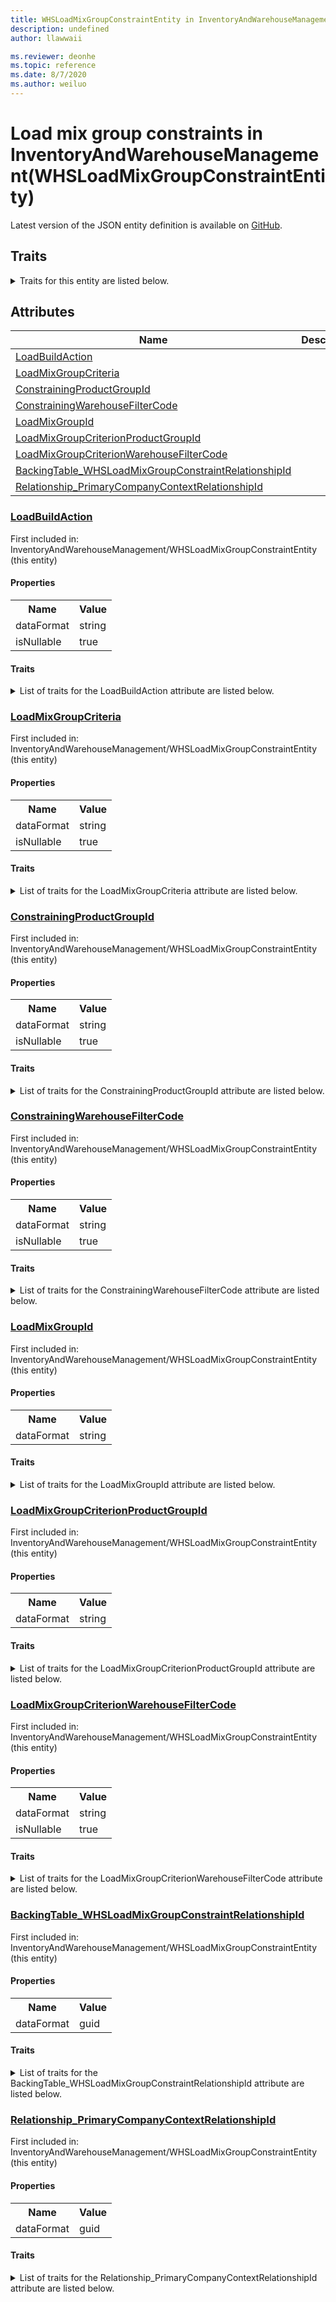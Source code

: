 ```yaml
---
title: WHSLoadMixGroupConstraintEntity in InventoryAndWarehouseManagement - Common Data Model | Microsoft Docs
description: undefined
author: llawwaii

ms.reviewer: deonhe
ms.topic: reference
ms.date: 8/7/2020
ms.author: weiluo
---
```


# Load mix group constraints in InventoryAndWarehouseManagement(WHSLoadMixGroupConstraintEntity)

  
 Latest version of the JSON entity definition is available on <a href="https://github.com/Microsoft/CDM/tree/master/schemaDocuments/core/operationsCommon/Entities/SupplyChain/InventoryAndWarehouseManagement/WHSLoadMixGroupConstraintEntity.cdm.json" target="_blank">GitHub</a>.  

## Traits

<details>
<summary>Traits for this entity are listed below.  
</summary>

**is.CDM.entityVersion**  
  <table><tr><th>Parameter</th><th>Value</th><th>Data type</th><th>Explanation</th></tr><tr><td>versionNumber</td><td>"1.1"</td><td>string</td><td>semantic version number of the entity</td></tr></table>

**is.application.releaseVersion**  
  <table><tr><th>Parameter</th><th>Value</th><th>Data type</th><th>Explanation</th></tr><tr><td>releaseVersion</td><td>"10.0.13.0"</td><td>string</td><td>semantic version number of the application introducing this entity</td></tr></table>

**is.localized.displayedAs**  
  Holds the list of language specific display text for an object.  <table><tr><th>Parameter</th><th>Value</th><th>Data type</th><th>Explanation</th></tr><tr><td>localizedDisplayText</td><td><table><tr><th>languageTag</th><th>displayText</th></tr><tr><td>en</td><td>Load mix group constraints</td></tr></table></td><td>entity</td><td>a reference to the constant entity holding the list of localized text</td></tr></table>

</details>

## Attributes

|Name|Description|First Included in Instance|
|---|---|---|
|[LoadBuildAction](#LoadBuildAction)||<a href="WHSLoadMixGroupConstraintEntity.md" target="_blank">InventoryAndWarehouseManagement/WHSLoadMixGroupConstraintEntity</a>|
|[LoadMixGroupCriteria](#LoadMixGroupCriteria)||<a href="WHSLoadMixGroupConstraintEntity.md" target="_blank">InventoryAndWarehouseManagement/WHSLoadMixGroupConstraintEntity</a>|
|[ConstrainingProductGroupId](#ConstrainingProductGroupId)||<a href="WHSLoadMixGroupConstraintEntity.md" target="_blank">InventoryAndWarehouseManagement/WHSLoadMixGroupConstraintEntity</a>|
|[ConstrainingWarehouseFilterCode](#ConstrainingWarehouseFilterCode)||<a href="WHSLoadMixGroupConstraintEntity.md" target="_blank">InventoryAndWarehouseManagement/WHSLoadMixGroupConstraintEntity</a>|
|[LoadMixGroupId](#LoadMixGroupId)||<a href="WHSLoadMixGroupConstraintEntity.md" target="_blank">InventoryAndWarehouseManagement/WHSLoadMixGroupConstraintEntity</a>|
|[LoadMixGroupCriterionProductGroupId](#LoadMixGroupCriterionProductGroupId)||<a href="WHSLoadMixGroupConstraintEntity.md" target="_blank">InventoryAndWarehouseManagement/WHSLoadMixGroupConstraintEntity</a>|
|[LoadMixGroupCriterionWarehouseFilterCode](#LoadMixGroupCriterionWarehouseFilterCode)||<a href="WHSLoadMixGroupConstraintEntity.md" target="_blank">InventoryAndWarehouseManagement/WHSLoadMixGroupConstraintEntity</a>|
|[BackingTable_WHSLoadMixGroupConstraintRelationshipId](#BackingTable_WHSLoadMixGroupConstraintRelationshipId)||<a href="WHSLoadMixGroupConstraintEntity.md" target="_blank">InventoryAndWarehouseManagement/WHSLoadMixGroupConstraintEntity</a>|
|[Relationship_PrimaryCompanyContextRelationshipId](#Relationship_PrimaryCompanyContextRelationshipId)||<a href="WHSLoadMixGroupConstraintEntity.md" target="_blank">InventoryAndWarehouseManagement/WHSLoadMixGroupConstraintEntity</a>|

### <a href=#LoadBuildAction name="LoadBuildAction">LoadBuildAction</a>

First included in: InventoryAndWarehouseManagement/WHSLoadMixGroupConstraintEntity (this entity)  

#### Properties

<table><tr><th>Name</th><th>Value</th></tr><tr><td>dataFormat</td><td>string</td></tr><tr><td>isNullable</td><td>true</td></tr></table>

#### Traits

<details>
<summary>List of traits for the LoadBuildAction attribute are listed below.</summary>

**is.dataFormat.character**  
**is.dataFormat.big**  
**is.dataFormat.array**  
**is.nullable**  
The attribute value may be set to NULL.  

**is.dataFormat.character**  
**is.dataFormat.array**  
</details>

### <a href=#LoadMixGroupCriteria name="LoadMixGroupCriteria">LoadMixGroupCriteria</a>

First included in: InventoryAndWarehouseManagement/WHSLoadMixGroupConstraintEntity (this entity)  

#### Properties

<table><tr><th>Name</th><th>Value</th></tr><tr><td>dataFormat</td><td>string</td></tr><tr><td>isNullable</td><td>true</td></tr></table>

#### Traits

<details>
<summary>List of traits for the LoadMixGroupCriteria attribute are listed below.</summary>

**is.dataFormat.character**  
**is.dataFormat.big**  
**is.dataFormat.array**  
**is.nullable**  
The attribute value may be set to NULL.  

**is.dataFormat.character**  
**is.dataFormat.array**  
</details>

### <a href=#ConstrainingProductGroupId name="ConstrainingProductGroupId">ConstrainingProductGroupId</a>

First included in: InventoryAndWarehouseManagement/WHSLoadMixGroupConstraintEntity (this entity)  

#### Properties

<table><tr><th>Name</th><th>Value</th></tr><tr><td>dataFormat</td><td>string</td></tr><tr><td>isNullable</td><td>true</td></tr></table>

#### Traits

<details>
<summary>List of traits for the ConstrainingProductGroupId attribute are listed below.</summary>

**is.dataFormat.character**  
**is.dataFormat.big**  
**is.dataFormat.array**  
**is.nullable**  
The attribute value may be set to NULL.  

**is.dataFormat.character**  
**is.dataFormat.array**  
</details>

### <a href=#ConstrainingWarehouseFilterCode name="ConstrainingWarehouseFilterCode">ConstrainingWarehouseFilterCode</a>

First included in: InventoryAndWarehouseManagement/WHSLoadMixGroupConstraintEntity (this entity)  

#### Properties

<table><tr><th>Name</th><th>Value</th></tr><tr><td>dataFormat</td><td>string</td></tr><tr><td>isNullable</td><td>true</td></tr></table>

#### Traits

<details>
<summary>List of traits for the ConstrainingWarehouseFilterCode attribute are listed below.</summary>

**is.dataFormat.character**  
**is.dataFormat.big**  
**is.dataFormat.array**  
**is.nullable**  
The attribute value may be set to NULL.  

**is.dataFormat.character**  
**is.dataFormat.array**  
</details>

### <a href=#LoadMixGroupId name="LoadMixGroupId">LoadMixGroupId</a>

First included in: InventoryAndWarehouseManagement/WHSLoadMixGroupConstraintEntity (this entity)  

#### Properties

<table><tr><th>Name</th><th>Value</th></tr><tr><td>dataFormat</td><td>string</td></tr></table>

#### Traits

<details>
<summary>List of traits for the LoadMixGroupId attribute are listed below.</summary>

**is.dataFormat.character**  
**is.dataFormat.big**  
**is.dataFormat.array**  
**is.dataFormat.character**  
**is.dataFormat.array**  
</details>

### <a href=#LoadMixGroupCriterionProductGroupId name="LoadMixGroupCriterionProductGroupId">LoadMixGroupCriterionProductGroupId</a>

First included in: InventoryAndWarehouseManagement/WHSLoadMixGroupConstraintEntity (this entity)  

#### Properties

<table><tr><th>Name</th><th>Value</th></tr><tr><td>dataFormat</td><td>string</td></tr></table>

#### Traits

<details>
<summary>List of traits for the LoadMixGroupCriterionProductGroupId attribute are listed below.</summary>

**is.dataFormat.character**  
**is.dataFormat.big**  
**is.dataFormat.array**  
**is.dataFormat.character**  
**is.dataFormat.array**  
</details>

### <a href=#LoadMixGroupCriterionWarehouseFilterCode name="LoadMixGroupCriterionWarehouseFilterCode">LoadMixGroupCriterionWarehouseFilterCode</a>

First included in: InventoryAndWarehouseManagement/WHSLoadMixGroupConstraintEntity (this entity)  

#### Properties

<table><tr><th>Name</th><th>Value</th></tr><tr><td>dataFormat</td><td>string</td></tr><tr><td>isNullable</td><td>true</td></tr></table>

#### Traits

<details>
<summary>List of traits for the LoadMixGroupCriterionWarehouseFilterCode attribute are listed below.</summary>

**is.dataFormat.character**  
**is.dataFormat.big**  
**is.dataFormat.array**  
**is.nullable**  
The attribute value may be set to NULL.  

**is.dataFormat.character**  
**is.dataFormat.array**  
</details>

### <a href=#BackingTable_WHSLoadMixGroupConstraintRelationshipId name="BackingTable_WHSLoadMixGroupConstraintRelationshipId">BackingTable_WHSLoadMixGroupConstraintRelationshipId</a>

First included in: InventoryAndWarehouseManagement/WHSLoadMixGroupConstraintEntity (this entity)  

#### Properties

<table><tr><th>Name</th><th>Value</th></tr><tr><td>dataFormat</td><td>guid</td></tr></table>

#### Traits

<details>
<summary>List of traits for the BackingTable_WHSLoadMixGroupConstraintRelationshipId attribute are listed below.</summary>

**is.dataFormat.character**  
**is.dataFormat.big**  
**is.dataFormat.array**  
**is.dataFormat.guid**  
**means.identity.entityId**  
**is.linkedEntity.identifier**  
Marks the attribute(s) that hold foreign key references to a linked (used as an attribute) entity. This attribute is added to the resolved entity to enumerate the referenced entities.  <table><tr><th>Parameter</th><th>Value</th><th>Data type</th><th>Explanation</th></tr><tr><td>entityReferences</td><td><table><tr><th>entityReference</th><th>attributeReference</th></tr><tr><td><a href="../../../Tables/SupplyChain/Inventory/Main/WHSLoadMixGroupConstraint.md" target="_blank">/core/operationsCommon/Tables/SupplyChain/Inventory/Main/WHSLoadMixGroupConstraint.cdm.json/WHSLoadMixGroupConstraint</a></td><td><a href="../../../Tables/SupplyChain/Inventory/Main/WHSLoadMixGroupConstraint.md#RecId" target="_blank">RecId</a></td></tr></table></td><td>entity</td><td>a reference to the constant entity holding the list of entity references</td></tr></table>

**is.dataFormat.guid**  
**is.dataFormat.character**  
**is.dataFormat.array**  
</details>

### <a href=#Relationship_PrimaryCompanyContextRelationshipId name="Relationship_PrimaryCompanyContextRelationshipId">Relationship_PrimaryCompanyContextRelationshipId</a>

First included in: InventoryAndWarehouseManagement/WHSLoadMixGroupConstraintEntity (this entity)  

#### Properties

<table><tr><th>Name</th><th>Value</th></tr><tr><td>dataFormat</td><td>guid</td></tr></table>

#### Traits

<details>
<summary>List of traits for the Relationship_PrimaryCompanyContextRelationshipId attribute are listed below.</summary>

**is.dataFormat.character**  
**is.dataFormat.big**  
**is.dataFormat.array**  
**is.dataFormat.guid**  
**means.identity.entityId**  
**is.linkedEntity.identifier**  
Marks the attribute(s) that hold foreign key references to a linked (used as an attribute) entity. This attribute is added to the resolved entity to enumerate the referenced entities.  <table><tr><th>Parameter</th><th>Value</th><th>Data type</th><th>Explanation</th></tr><tr><td>entityReferences</td><td><table><tr><th>entityReference</th><th>attributeReference</th></tr><tr><td><a href="../../../Tables/Finance/Ledger/Main/CompanyInfo.md" target="_blank">/core/operationsCommon/Tables/Finance/Ledger/Main/CompanyInfo.cdm.json/CompanyInfo</a></td><td><a href="../../../Tables/Finance/Ledger/Main/CompanyInfo.md#RecId" target="_blank">RecId</a></td></tr></table></td><td>entity</td><td>a reference to the constant entity holding the list of entity references</td></tr></table>

**is.dataFormat.guid**  
**is.dataFormat.character**  
**is.dataFormat.array**  
</details>

